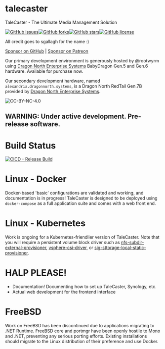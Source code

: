 # talecaster
TaleCaster - The Ultimate Media Management Solution

[![GitHub issues](https://img.shields.io/github/issues/rootwyrm/talecaster?style=for-the-badge)](https://github.com/rootwyrm/talecaster/issues)[![GitHub forks](https://img.shields.io/github/forks/rootwyrm/talecaster?style=for-the-badge)](https://github.com/rootwyrm/talecaster/network)[![GitHub stars](https://img.shields.io/github/stars/rootwyrm/talecaster?style=for-the-badge)](https://github.com/rootwyrm/talecaster/stargazers)[![GitHub license](https://img.shields.io/github/license/rootwyrm/talecaster?style=for-the-badge)](https://github.com/rootwyrm/talecaster)

All credit goes to sgallagh for the name :)

[Sponsor on GitHub](https://github.com/sponsors/rootwyrm) | [Sponsor on Patreon](https://patreon.com/rootwyrm)

Our primary development environment is generously hosted by @rootwyrm using [Dragon North Enterprise Systems](https://www.dragonnorth.systems) BabyDragon Gen.5 and Gen.6 hardware. Available for purchase now.

Our secondary development hardware, named `alexandria.dragonnorth.systems`, is a Dragon North RedTail Gen.7B provided by [Dragon North Enterprise Systems](https://www.dragonnorth.systems).

![CC-BY-NC-4.0](https://i.creativecommons.org/l/by-nc/4.0/88x31.png)

## WARNING: Under active development. Pre-release software.

# Build Status
[![CICD - Release Build](https://github.com/rootwyrm/talecaster/actions/workflows/build_release.yml/badge.svg)](https://github.com/rootwyrm/talecaster/actions/workflows/build_release.yml)

# Linux - Docker
Docker-based 'basic' configurations are validated and working, and documentation is in progress!
TaleCaster is designed to be deployed using `docker-compose` as a full application suite and comes with a web front end.

# Linux - Kubernetes
Work is ongoing for a Kubernetes-friendlier version of TaleCaster. Note that you will require a persistent volume block driver such as [nfs-subdir-external-provisioner](https://github.com/kubernetes-sigs/nfs-subdir-external-provisioner), [vsphere-csi-driver](https://github.com/kubernetes-sigs/vsphere-csi-driver), or [sig-sttorage-local-static-provisioner](https://github.com/kubernetes-sigs/sig-storage-local-static-provisioner).

# HALP PLEASE!
* Documentation! Documenting how to set up TaleCaster, Synology, etc.
* Actual web development for the frontend interface

# FreeBSD
Work on FreeBSD has been discontinued due to applications migrating to .NET Runtime. FreeBSD core and portmgr have been openly hostile to Mono and .NET, preventing any serious porting efforts. Existing installations should migrate to the Linux distribution of their preference and use Docker.
